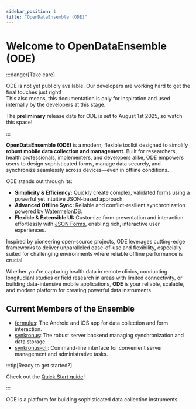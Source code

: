 ```yaml
---
sidebar_position: 1
title: "OpenDataEnsemble (ODE)"
---
```


# Welcome to OpenDataEnsemble (ODE)

:::danger[Take care]

ODE is not yet publicly available. Our developers are working hard to get the final touches just right!  
This also means, this documentation is only for inspiration and used internally by the developers at this stage.

The **preliminary** release date for ODE is set to August 1st 2025, so watch this space!

:::

**OpenDataEnsemble (ODE)** is a modern, flexible toolkit designed to simplify **robust mobile data collection and management**. Built for researchers, health professionals, implementers, and developers alike, ODE empowers users to design sophisticated forms, manage data securely, and synchronize seamlessly across devices—even in offline conditions.

ODE stands out through its:

* **Simplicity & Efficiency:** Quickly create complex, validated forms using a powerful yet intuitive JSON-based approach.
* **Advanced Offline Sync:** Reliable and conflict-resilient synchronization powered by [WatermelonDB](https://watermelondb.dev).
* **Flexible & Extensible UI:** Customize form presentation and interaction effortlessly with [JSON Forms](https://jsonforms.io), enabling rich, interactive user experiences.

Inspired by pioneering open-source projects, ODE leverages cutting-edge frameworks to deliver unparalleled ease-of-use and flexibility, especially suited for challenging environments where reliable offline performance is crucial.

Whether you're capturing health data in remote clinics, conducting longitudianl studies or field research in areas with limited connectivity, or building data-intensive mobile applications, **ODE** is your reliable, scalable, and modern platform for creating powerful data instruments.

## Current Members of the Ensemble

* [formulus](./documentation/formulus/formulus.md): The Android and iOS app for data collection and form interaction.
* [synkronus](./documentation/synkronus/synkronus.md): The robust server backend managing synchronization and data storage.
* [synkronus-cli](./documentation/synkronus-cli/cli.md): Command-line interface for convenient server management and administrative tasks.

:::tip[Ready to get started?]

Check out the [Quick Start guide](./quick-start/index.md)!

:::

ODE is a platform for building sophisticated data collection instruments.


<!-- 
:::danger[Take care]

This action is dangerous

:::

```jsx title="src/components/HelloDocusaurus.js"
function HelloDocusaurus() {
  return <h1>Hello, Docusaurus!</h1>;
}
```

![Docusaurus logo](/img/docusaurus.png)



## MDX block

export const Highlight = ({children, color}) => (
  <span
    style={{
      backgroundColor: color,
      borderRadius: '20px',
      color: '#fff',
      padding: '10px',
      cursor: 'pointer',
    }}
    onClick={() => {
      alert(`You clicked the color ${color} with label ${children}`)
    }}>
    {children}
  </span>
);

This is <Highlight color="#25c2a0">Docusaurus green</Highlight> !

This is <Highlight color="#1877F2">Facebook blue</Highlight> ! -->
